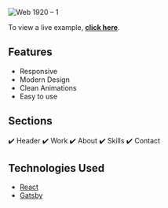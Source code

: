 

![Web 1920 – 1](https://i.postimg.cc/VLZjZsGP/Screen-Shot-2020-12-25-at-8-58-40-PM.png)

To view a live example, **[click here](https://dejaflynnportfolio.netlify.app/)**.


## Features
- Responsive
- Modern Design
- Clean Animations
- Easy to use


## Sections
✔️ Header
✔️ Work
✔️ About
✔️ Skills
✔️ Contact







## Technologies Used 

- [React](https://reactjs.org/)
- [Gatsby](https://www.gatsbyjs.com/)





